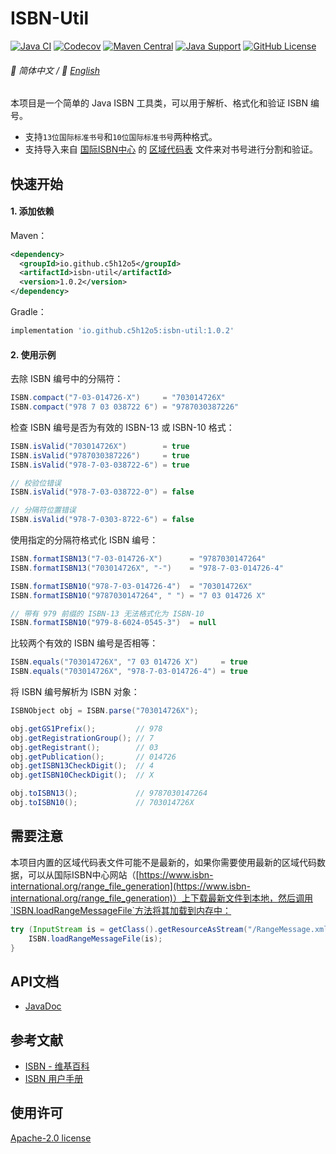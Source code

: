 # ISBN-Util

[![Java CI](https://img.shields.io/github/actions/workflow/status/c5h12o5/isbn-util/code-coverage.yml?logo=github)](https://github.com/c5h12o5/isbn-util/actions/workflows/code-coverage.yml)
[![Codecov](https://img.shields.io/codecov/c/github/c5h12o5/isbn-util?logo=codecov)](https://app.codecov.io/gh/c5h12o5/isbn-util)
[![Maven Central](https://img.shields.io/maven-central/v/io.github.c5h12o5/isbn-util?logo=apache-maven)](https://search.maven.org/artifact/io.github.c5h12o5/isbn-util)
[![Java Support](https://img.shields.io/badge/Java-8+-green?logo=oracle)](https://www.oracle.com/java/)
[![GitHub License](https://img.shields.io/github/license/c5h12o5/isbn-util?logo=apache&color=4D7A97)](LICENSE)

###### 📖 简体中文 / 📖 [English](README.en-US.md)

本项目是一个简单的 Java ISBN 工具类，可以用于解析、格式化和验证 ISBN 编号。

* 支持`13位国际标准书号`和`10位国际标准书号`两种格式。
* 支持导入来自 [国际ISBN中心](https://www.isbn-international.org) 的 [区域代码表](https://www.isbn-international.org/range_file_generation) 文件来对书号进行分割和验证。

## 快速开始

#### 1. 添加依赖

Maven：
```xml
<dependency>
  <groupId>io.github.c5h12o5</groupId>
  <artifactId>isbn-util</artifactId>
  <version>1.0.2</version>
</dependency>
```

Gradle：
```groovy
implementation 'io.github.c5h12o5:isbn-util:1.0.2'
```

#### 2. 使用示例

去除 ISBN 编号中的分隔符：
```java
ISBN.compact("7-03-014726-X")     = "703014726X"
ISBN.compact("978 7 03 038722 6") = "9787030387226"
```

检查 ISBN 编号是否为有效的 ISBN-13 或 ISBN-10 格式：
```java
ISBN.isValid("703014726X")        = true
ISBN.isValid("9787030387226")     = true
ISBN.isValid("978-7-03-038722-6") = true

// 校验位错误
ISBN.isValid("978-7-03-038722-0") = false

// 分隔符位置错误
ISBN.isValid("978-7-0303-8722-6") = false
```

使用指定的分隔符格式化 ISBN 编号：
```java
ISBN.formatISBN13("7-03-014726-X")      = "9787030147264"
ISBN.formatISBN13("703014726X", "-")    = "978-7-03-014726-4"

ISBN.formatISBN10("978-7-03-014726-4")  = "703014726X"
ISBN.formatISBN10("9787030147264", " ") = "7 03 014726 X"

// 带有 979 前缀的 ISBN-13 无法格式化为 ISBN-10
ISBN.formatISBN10("979-8-6024-0545-3")  = null
```

比较两个有效的 ISBN 编号是否相等：
```java
ISBN.equals("703014726X", "7 03 014726 X")     = true
ISBN.equals("703014726X", "978-7-03-014726-4") = true
```

将 ISBN 编号解析为 ISBN 对象：
```java
ISBNObject obj = ISBN.parse("703014726X");

obj.getGS1Prefix();         // 978
obj.getRegistrationGroup(); // 7
obj.getRegistrant();        // 03
obj.getPublication();       // 014726
obj.getISBN13CheckDigit();  // 4
obj.getISBN10CheckDigit();  // X

obj.toISBN13();             // 9787030147264 
obj.toISBN10();             // 703014726X
```

## 需要注意

本项目内置的区域代码表文件可能不是最新的，如果你需要使用最新的区域代码数据，可以从国际ISBN中心网站（[https://www.isbn-international.org/range_file_generation](https://www.isbn-international.org/range_file_generation)）上下载最新文件到本地，然后调用`ISBN.loadRangeMessageFile`方法将其加载到内存中：
```java
try (InputStream is = getClass().getResourceAsStream("/RangeMessage.xml")) {
    ISBN.loadRangeMessageFile(is);
}
```

## API文档

* [JavaDoc](https://javadoc.io/doc/io.github.c5h12o5/isbn-util/latest/index.html)

## 参考文献

* [ISBN - 维基百科](https://zh.wikipedia.org/zh-cn/%E5%9B%BD%E9%99%85%E6%A0%87%E5%87%86%E4%B9%A6%E5%8F%B7)
* [ISBN 用户手册](https://www.isbn-international.org/sites/default/files/ISBN%20users%27%20Manual%202017-simplified%20chinese%20%28Chinese%20translation%20of%20seventh%20edition%29.pdf)

## 使用许可

[Apache-2.0 license](LICENSE)
